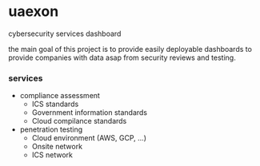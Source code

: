 # uaexon
cybersecurity services dashboard

the main goal of this project is to provide easily deployable dashboards to provide companies with data asap from security reviews and testing. 

### services

- compliance assessment
  - ICS standards
  - Government information standards
  - Cloud compilance standards
- penetration testing
  - Cloud environment (AWS, GCP, ...)
  - Onsite network
  - ICS network


